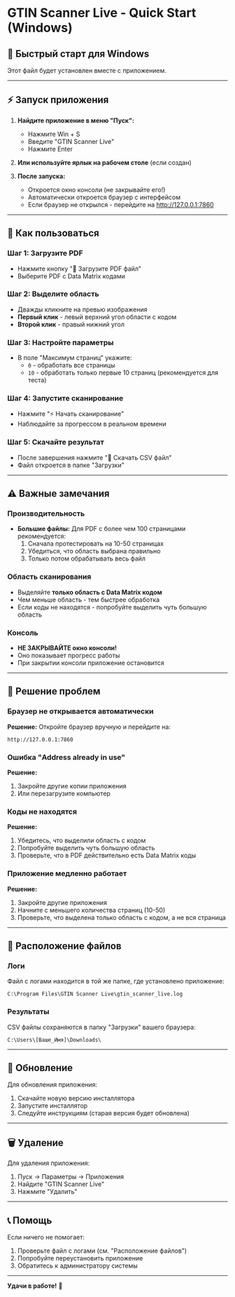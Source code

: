 # GTIN Scanner Live - Quick Start (Windows)

## 🚀 Быстрый старт для Windows

Этот файл будет установлен вместе с приложением.

---

## ⚡ Запуск приложения

1. **Найдите приложение в меню "Пуск":**
   - Нажмите Win + S
   - Введите "GTIN Scanner Live"
   - Нажмите Enter

2. **Или используйте ярлык на рабочем столе** (если создан)

3. **После запуска:**
   - Откроется окно консоли (не закрывайте его!)
   - Автоматически откроется браузер с интерфейсом
   - Если браузер не открылся - перейдите на http://127.0.0.1:7860

---

## 📖 Как пользоваться

### Шаг 1: Загрузите PDF
- Нажмите кнопку "📁 Загрузите PDF файл"
- Выберите PDF с Data Matrix кодами

### Шаг 2: Выделите область
- Дважды кликните на превью изображения
- **Первый клик** - левый верхний угол области с кодом
- **Второй клик** - правый нижний угол

### Шаг 3: Настройте параметры
- В поле "Максимум страниц" укажите:
  - `0` - обработать все страницы
  - `10` - обработать только первые 10 страниц (рекомендуется для теста)

### Шаг 4: Запустите сканирование
- Нажмите "⚡ Начать сканирование"
- Наблюдайте за прогрессом в реальном времени

### Шаг 5: Скачайте результат
- После завершения нажмите "💾 Скачать CSV файл"
- Файл откроется в папке "Загрузки"

---

## ⚠️ Важные замечания

### Производительность
- **Большие файлы:** Для PDF с более чем 100 страницами рекомендуется:
  1. Сначала протестировать на 10-50 страницах
  2. Убедиться, что область выбрана правильно
  3. Только потом обрабатывать весь файл

### Область сканирования
- Выделяйте **только область с Data Matrix кодом**
- Чем меньше область - тем быстрее обработка
- Если коды не находятся - попробуйте выделить чуть большую область

### Консоль
- **НЕ ЗАКРЫВАЙТЕ окно консоли!**
- Оно показывает прогресс работы
- При закрытии консоли приложение остановится

---

## 🐛 Решение проблем

### Браузер не открывается автоматически
**Решение:** Откройте браузер вручную и перейдите на:
```
http://127.0.0.1:7860
```

### Ошибка "Address already in use"
**Решение:**
1. Закройте другие копии приложения
2. Или перезагрузите компьютер

### Коды не находятся
**Решение:**
1. Убедитесь, что выделили область с кодом
2. Попробуйте выделить чуть большую область
3. Проверьте, что в PDF действительно есть Data Matrix коды

### Приложение медленно работает
**Решение:**
1. Закройте другие приложения
2. Начните с меньшего количества страниц (10-50)
3. Проверьте, что выделена только область с кодом, а не вся страница

---

## 📂 Расположение файлов

### Логи
Файл с логами находится в той же папке, где установлено приложение:
```
C:\Program Files\GTIN Scanner Live\gtin_scanner_live.log
```

### Результаты
CSV файлы сохраняются в папку "Загрузки" вашего браузера:
```
C:\Users\[Ваше_Имя]\Downloads\
```

---

## 🔄 Обновление

Для обновления приложения:
1. Скачайте новую версию инсталлятора
2. Запустите инсталлятор
3. Следуйте инструкциям (старая версия будет обновлена)

---

## 🗑️ Удаление

Для удаления приложения:
1. Пуск → Параметры → Приложения
2. Найдите "GTIN Scanner Live"
3. Нажмите "Удалить"

---

## 📞 Помощь

Если ничего не помогает:
1. Проверьте файл с логами (см. "Расположение файлов")
2. Попробуйте переустановить приложение
3. Обратитесь к администратору системы

---

**Удачи в работе!** 🎉

